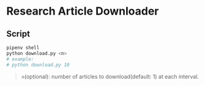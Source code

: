 # Research Article Downloader

## Script

```bash
pipenv shell
python download.py <n>
# example:
# python download.py 10
```

> `n`(optional): number of articles to download(default: 1) at each interval.

